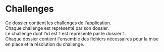# Challenges

Ce dossier contient les challenges de l'application.  
Chaque challenge est représenté par son dossier.  
Le challenge dont l'id est 1 est représenté par le dossier 1.  
Chaque dossier contient l'ensemble des fichiers nécessaires pour la mise en place et la résolution du challenge.